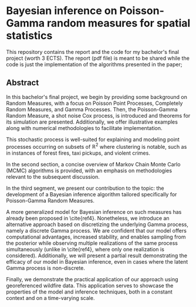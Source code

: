 # Bayesian inference on Poisson-Gamma random measures for spatial statistics
This repository contains the report and the code for my bachelor's final project (worth 3 ECTS). 
The report (pdf file) is meant to be shared while the code is just the implementation of the algorithms presented in the paper;

## Abstract

In this bachelor's final project, we begin by providing some background on Random Measures, with a focus on Poisson Point Processes, Completely Random Measures, and Gamma Processes. Then, the Poisson-Gamma Random Measure, a shot noise Cox process, is introduced and theorems for its simulation are presented. Additionally, we offer illustrative examples along with numerical methodologies to facilitate implementation. 

This stochastic process is well-suited for explaining and modeling point processes occurring on subsets of $\mathbb{R}^2$ where clustering is notable, such as in instances of forest fires, taxi pickups, and violent crimes.

In the second section, a concise overview of Markov Chain Monte Carlo (MCMC) algorithms is provided, with an emphasis on methodologies relevant to the subsequent discussion.

In the third segment, we present our contribution to the topic: the development of a Bayesian inference algorithm tailored specifically for Poisson-Gamma Random Measures.

A more generalized model for Bayesian inference on such measures has already been proposed in \cite{ref4}. Nonetheless, we introduce an alternative approach based on discretizing the underlying Gamma process, namely a discrete Gamma process. We are confident that our model offers computational advantages, increased stability, and enables sampling from the posterior while observing multiple realizations of the same process simultaneously (unlike in \cite{ref4}, where only one realization is considered). Additionally, we will present a partial result demonstrating the efficacy of our model in Bayesian inference, even in cases where the latent Gamma process is non-discrete.


Finally, we demonstrate the practical application of our approach using georeferenced wildfire data. This application serves to showcase the properties of the model and inference techniques, both in a constant context and on a time-varying scale.
